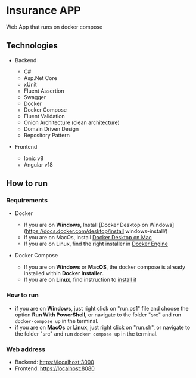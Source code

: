 # Insurance APP
Web App that runs on docker compose

## Technologies

- Backend
    - C#
    - Asp.Net Core
    - xUnit
    - Fluent Assertion
    - Swagger
    - Docker
    - Docker Compose
    - Fluent Validation
    - Onion Architecture (clean architecture)
    - Domain Driven Design
    - Repository Pattern

- Frontend
    - Ionic v8
    - Angular v18


## How to run

### Requirements

- Docker
    - If you are on **Windows**, Install [Docker Desktop on Windows](https://docs.docker.com/desktop/install    windows-install/)
    - If you are on MacOs, Install [Docker Desktop on Mac](https://docs.docker.com/desktop/install/mac-install/)
    - If you are on Linux, find the right installer in [Docker Engine](https://docs.docker.com/engine/install/)

- Docker Compose
    - If you are on **Windows** or **MacOS**, the docker compose is already installed within **Docker Installer**.
    - If you are on **Linux**, find instruction to [install it](https://docs.docker.com/compose/install/)

### How to run
- if you are on **Windows**, just right click on "run.ps1" file and choose the option **Run With PowerShell**, or navigate to the folder "src" and run `docker-compose up` in the terminal.
- if you are on **MacOs** or **Linux**, just right click on "run.sh", or navigate to the folder "src" and run `docker compose up` in the terminal.


### Web address
- Backend: [https://localhost:3000](https://localhost:3000/swagger)
- Frontend: [https://localhost:8080](https://localhost:8080)

